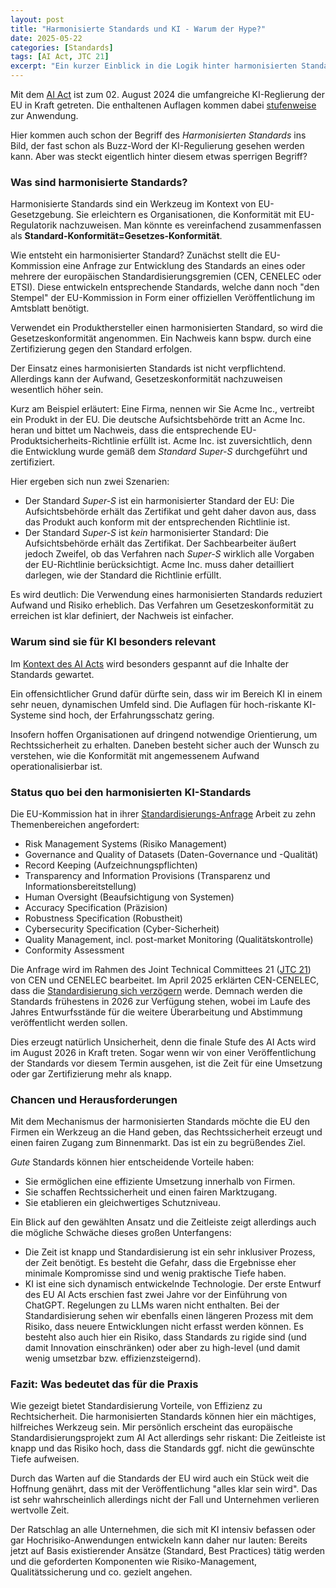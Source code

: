 ```yaml
---
layout: post
title: "Harmonisierte Standards und KI - Warum der Hype?"
date: 2025-05-22
categories: [Standards]
tags: [AI Act, JTC 21]
excerpt: "Ein kurzer Einblick in die Logik hinter harmonisierten Standards der EU und warum sie zentral für die Compliance mit dem EU Ai Act sind."
---
```


Mit dem [AI
Act](https://www.europarl.europa.eu/topics/en/article/20230601STO93804/eu-ai-act-first-regulation-on-artificial-intelligence)
ist zum 02. August 2024 die umfangreiche KI-Reglierung der EU in Kraft
getreten. Die enthaltenen Auflagen kommen dabei
[stufenweise](https://artificialintelligenceact.eu/de/implementation-timeline/)
zur Anwendung.

Hier kommen auch schon der Begriff des *Harmonisierten Standards* ins
Bild, der fast schon als Buzz-Word der KI-Regulierung gesehen werden
kann. Aber was steckt eigentlich hinter diesem etwas sperrigen
Begriff? 

### Was sind harmonisierte Standards?
Harmonisierte Standards sind ein Werkzeug im Kontext von
EU-Gesetzgebung. Sie erleichtern es Organisationen, die Konformität
mit EU-Regulatorik nachzuweisen. Man könnte es vereinfachend
zusammenfassen als
**Standard-Konformität=Gesetzes-Konformität**.

Wie entsteht ein harmonisierter Standard? Zunächst stellt die
EU-Kommission eine Anfrage zur Entwicklung des Standards an eines oder
mehrere der europäischen Standardisierungsgremien (CEN, CENELEC oder
ETSI). Diese entwickeln entsprechende Standards, welche dann noch "den
Stempel" der EU-Kommission in Form einer offiziellen Veröffentlichung
im Amtsblatt benötigt.

Verwendet ein Produkthersteller einen harmonisierten Standard, so wird
die Gesetzeskonformität angenommen. Ein Nachweis kann bspw. durch eine
Zertifizierung gegen den Standard erfolgen.

Der Einsatz eines harmonisierten Standards ist nicht
verpflichtend. Allerdings kann der Aufwand, Gesetzeskonformität
nachzuweisen wesentlich höher sein. 

Kurz am Beispiel erläutert: Eine Firma, nennen wir Sie Acme Inc.,
vertreibt ein Produkt in der EU. Die deutsche Aufsichtsbehörde tritt
an Acme Inc. heran und bittet um Nachweis, dass die entsprechende
EU-Produktsicherheits-Richtlinie erfüllt ist. Acme Inc. ist
zuversichtlich, denn die Entwicklung wurde gemäß dem *Standard
Super-S* durchgeführt und zertifiziert.

Hier ergeben sich nun zwei Szenarien:
* Der Standard *Super-S* ist ein harmonisierter Standard der EU: Die
  Aufsichtsbehörde erhält das Zertifikat und geht daher davon aus,
  dass das Produkt auch konform mit der entsprechenden Richtlinie ist.
* Der Standard *Super-S* ist _kein_ harmonisierter Standard: Die
  Aufsichtsbehörde erhält das Zertifikat. Der Sachbearbeiter äußert
  jedoch Zweifel, ob das Verfahren nach *Super-S* wirklich alle
  Vorgaben der EU-Richtlinie berücksichtigt. Acme Inc. muss daher
  detailliert darlegen, wie der Standard die Richtlinie erfüllt.
  
Es wird deutlich: Die Verwendung eines harmonisierten Standards
reduziert Aufwand und Risiko erheblich. Das Verfahren um
Gesetzeskonformität zu erreichen ist klar definiert, der Nachweis ist
einfacher.

### Warum sind sie für KI besonders relevant
Im [Kontext des AI
Acts](https://eur-lex.europa.eu/legal-content/DE/TXT/HTML/?uri=OJ:L_202401689#art_40)
wird besonders gespannt auf die Inhalte der Standards gewartet.

Ein offensichtlicher Grund dafür dürfte sein, dass
wir im Bereich KI in einem sehr neuen, dynamischen Umfeld sind. Die Auflagen
für hoch-riskante KI-Systeme sind hoch, der Erfahrungsschatz
gering. 

Insofern hoffen Organisationen auf dringend notwendige Orientierung,
um Rechtssicherheit zu erhalten. Daneben besteht sicher auch der
Wunsch zu verstehen, wie die Konformität mit angemessenem Aufwand
operationalisierbar ist.

### Status quo bei den harmonisierten KI-Standards
Die EU-Kommission hat in ihrer
[Standardisierungs-Anfrage](https://ec.europa.eu/transparency/documents-register/detail?ref=C(2023)3215&lang=en)
Arbeit zu zehn Themenbereichen angefordert:
* Risk Management Systems (Risiko Management)
* Governance and Quality of Datasets (Daten-Governance und -Qualität)
* Record Keeping (Aufzeichnungspflichten)
* Transparency and Information Provisions (Transparenz und Informationsbereitstellung)
* Human Oversight (Beaufsichtigung von Systemen)
* Accuracy Specification (Präzision)
* Robustness Specification (Robustheit)
* Cybersecurity Specification (Cyber-Sicherheit)
* Quality Management, incl. post-market Monitoring (Qualitätskontrolle)
* Conformity Assessment 

Die Anfrage wird im Rahmen des Joint Technical Committees 21 ([JTC
21](https://www.cencenelec.eu/areas-of-work/cen-cenelec-topics/artificial-intelligence/))
von CEN und CENELEC bearbeitet. Im April 2025 erklärten CEN-CENELEC,
dass die [Standardisierung sich
verzögern](https://www.euronews.com/next/2025/04/16/eu-standards-bodies-flag-delays-to-work-on-ai-act)
werde. Demnach werden die Standards frühestens in 2026 zur Verfügung
stehen, wobei im Laufe des Jahres Entwurfsstände für die weitere
Überarbeitung und Abstimmung veröffentlicht werden sollen.

Dies erzeugt natürlich Unsicherheit, denn die finale Stufe des AI Acts
wird im August 2026 in Kraft treten. Sogar wenn wir von einer
Veröffentlichung der Standards vor diesem Termin ausgehen, ist die
Zeit für eine Umsetzung oder gar Zertifizierung mehr als knapp.

### Chancen und Herausforderungen
Mit dem Mechanismus der harmonisierten Standards möchte die EU den
Firmen ein Werkzeug an die Hand geben, das Rechtssicherheit erzeugt
und einen fairen Zugang zum Binnenmarkt. Das ist ein zu begrüßendes
Ziel.  

*Gute* Standards können hier entscheidende Vorteile haben: 
* Sie ermöglichen eine effiziente Umsetzung innerhalb von Firmen.
* Sie schaffen Rechtssicherheit und einen fairen Marktzugang.
* Sie etablieren ein gleichwertiges Schutzniveau. 

Ein Blick auf den gewählten Ansatz und die Zeitleiste zeigt allerdings
auch die mögliche Schwäche dieses großen Unterfangens:
* Die Zeit ist knapp und Standardisierung ist ein sehr inklusiver
  Prozess, der Zeit benötigt. Es besteht die Gefahr, dass die
  Ergebnisse eher minimale Kompromisse sind und wenig praktische Tiefe
  haben.
* KI ist eine sich dynamisch entwickelnde Technologie. Der erste
  Entwurf des EU AI Acts erschien fast zwei Jahre vor der Einführung
  von ChatGPT. Regelungen zu LLMs waren nicht enthalten. Bei der
  Standardisierung sehen wir ebenfalls einen längeren Prozess mit dem
  Risiko, dass neuere Entwicklungen nicht erfasst werden können. Es
  besteht also auch hier ein Risiko, dass Standards zu rigide sind
  (und damit Innovation einschränken) oder aber zu high-level (und
  damit wenig umsetzbar bzw. effizienzsteigernd).

### Fazit: Was bedeutet das für die Praxis
Wie gezeigt bietet Standardisierung Vorteile, von Effizienz zu
Rechtsicherheit. Die harmonisierten Standards können hier ein
mächtiges, hilfreiches Werkzeug sein. Mir persönlich erscheint das
europäische Standardisierungsprojekt zum AI Act allerdings sehr
riskant: Die Zeitleiste ist knapp und das Risiko hoch, dass die
Standards ggf. nicht die gewünschte Tiefe aufweisen.

Durch das Warten auf die Standards der EU wird auch ein Stück weit die
Hoffnung genährt, dass mit der Veröffentlichung "alles klar sein
wird". Das ist sehr wahrscheinlich allerdings nicht der Fall und
Unternehmen verlieren wertvolle Zeit.

Der Ratschlag an alle Unternehmen, die sich mit KI intensiv befassen
oder gar Hochrisiko-Anwendungen entwickeln kann daher nur lauten:
Bereits jetzt auf Basis existierender Ansätze (Standard, Best
Practices) tätig werden und die geforderten Komponenten wie
Risiko-Management, Qualitätssicherung und co. gezielt angehen.

